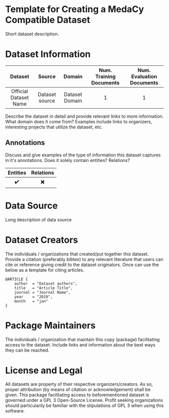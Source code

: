 # Template for Creating a MedaCy Compatible Dataset

Short dataset description.

# Dataset Information


| Dataset | Source | Domain | Num. Training Documents | Num. Evaluation Documents|
| :-------: | :----------------: |:-------------:| :----: | :----: |
|Official Dataset Name| Dataset source | Dataset Domain | 1 | 1 |

Describe the dataset in detail and provide relevant links to more information. What domain does it come from? Examples include links to organizers, interesting projects that utilize the dataset, etc.

## Annotations
Discuss and give examples of the type of information this dataset captures
in it's annotations. Does it solely contain entities? Relations?

| Entities | Relations |
| :-------: | :----------------: |
| :heavy_check_mark: | :heavy_multiplication_x: | 


# Data Source
Long description of data source

Dataset Creators
================
The individuals / organizations that created/put together this dataset.
Provide a citation (preferably bibtex) to any relevant literature that users can cite or reference giving credit to the dataset originators. Once can use the below as a template for citing articles.
```
@ARTICLE {
    author  = "Dataset authors",
    title   = "Article Title",
    journal = "Journal Name",
    year    = "2019",
    month   = "jan"
}
```

Package Maintainers
===================
The individuals / organization that maintain this copy (package) facilitating access to the dataset. Include links
and information about the best ways they can be reached.

License and Legal
=================
All datasets are property of their respective organizers/creators. As so, proper attribution (by means of citation or acknowledgement) shall be given. This package facilitating access to beforementioned dataset is governed under a GPL 3 Open-Source License. Profit seeking organizations should particularily be familiar with the stipulations of GPL 3 when using this software.
